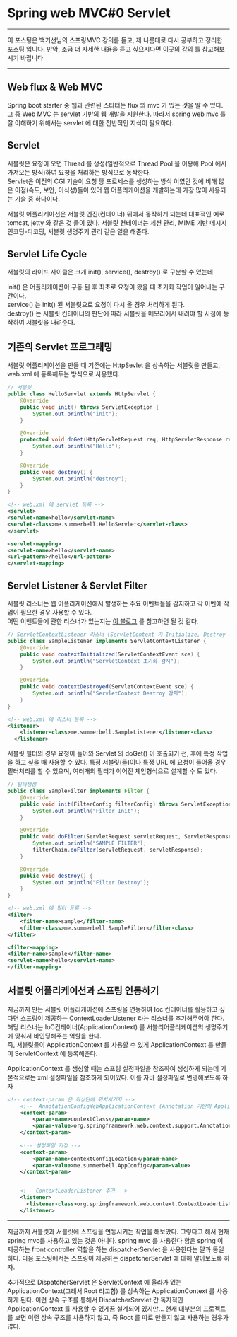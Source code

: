 # Spring web MVC#0 Servlet 

---

이 포스팅은 백기선님의 스프링MVC 강의를 듣고, 제 나름대로 다시 공부하고 정리한 포스팅 입니다. 만약, 조금 더 자세한 내용을 듣고 싶으시다면 [이곳의 강의](https://www.whiteship.me/courses/) 를 참고해보시기 바랍니다

---

## Web flux & Web MVC
Spring boot starter 중 웹과 관련된 스타터는 flux 와 mvc 가 있는 것을 알 수 있다.
그 중 Web MVC 는 servlet 기반의 웹 개발을 지원한다. 따라서 spring web mvc 를 잘 이해하기 위해서는 
servlet 에 대한 전반적인 지식이 필요하다. 

## Servlet 
서블릿은 요청이 오면 Thread 를 생성(일반적으로 Thread Pool 을 이용해 Pool 에서 가져오는 방식)하여 
요청을 처리하는 방식으로 동작한다.  
Servlet은 이전의 CGI 기술이 요청 당 프로세스를 생성하는 방식 이였던 것에 비해 많은 이점(속도, 보안, 이식성)들이 있어
웹 어플리케이션을 개발하는데 가장 많이 사용되는 기술 중 하나이다.

서블릿 어플리케이션은 서블릿 엔진(컨테이너) 위에서 동작하게 되는데 대표적인 예로 tomcat, jetty 와 같은
것 들이 있다. 
서블릿 컨테이너는 세션 관리, MIME 기반 메시지 인코딩-디코딩, 서블릿 생명주기 관리 같은 일을 해준다.


## Servlet Life Cycle
서블릿의 라이프 사이클은 크게 init(), service(), destroy() 로 구분할 수 있는데  
  
init() 은 어플리케이션이 구동 된 후 최초로 요청이 왔을 때 초기화 작업이 일어나는 구간이다.  
service() 는 init() 된 서블릿으로 요청이 다시 올 경우 처리하게 된다.  
destroy() 는 서블릿 컨테이너의 판단에 따라 서블릿을 메모리에서 내려야 할 시점에 동작하여 서블릿을 내려준다.


## 기존의 Servlet 프로그래밍
서블릿 어플리케이션을 만들 때 기존에는 HttpSevlet 을 상속하는 서블릿을 만들고,
web.xml 에 등록해두는 방식으로 사용했다. 
```java
// 서블릿 
public class HelloServlet extends HttpServlet {
    @Override
    public void init() throws ServletException {
        System.out.println("init");
    }

    @Override
    protected void doGet(HttpServletRequest req, HttpServletResponse resp) throws ServletException, IOException {
        System.out.println("Hello");
    }

    @Override
    public void destroy() {
        System.out.println("destroy");
    }
}

```
```xml
<!-- web.xml 에 servlet 등록 -->
<servlet>
<servlet-name>hello</servlet-name>
<servlet-class>me.summerbell.HelloServlet</servlet-class>
</servlet>

<servlet-mapping>
<servlet-name>hello</servlet-name>
<url-pattern>/hello</url-pattern>
</servlet-mapping>
```

## Servlet Listener & Servlet Filter 
서블릿 리스너는 웹 어플리케이션에서 발생하는 주요 이벤트들을 감지하고 각 이벤에 작업이 필요한 경우
사용할 수 있다.  
어떤 이벤트들에 관한 리스너가 있는지는 [이 블로그](https://sbsjavaprg.wordpress.com/2014/02/18/%EC%84%9C%EB%B8%94%EB%A6%BF-%EB%A6%AC%EC%8A%A4%EB%84%88listener-%EC%84%A4%EB%AA%85-%EB%B0%8F-%EC%82%AC%EC%9A%A9%EB%B0%A9%EB%B2%95/) 를 참고하면 될 것 같다.

````java
// ServletContextListener 리스너 (ServletContext 가 Initialize, Destroy 되는 이벤트) 
public class SampleListener implements ServletContextListener {
    @Override
    public void contextInitialized(ServletContextEvent sce) {
        System.out.println("ServletContext 초기화 감지");
    }

    @Override
    public void contextDestroyed(ServletContextEvent sce) {
        System.out.println("ServletContext Destroy 감지");
    }
}
````
```xml
<!-- web.xml 에 리스너 등록 -->
<listener>
    <listener-class>me.summerbell.SampleListener</listener-class>
  </listener>
```


서블릿 필터의 경우 요청이 들어와 Servlet 의 doGet() 이 호출되기 전, 후에 특정 작업을 하고 싶을 때
사용할 수 있다. 특정 서블릿(들)이나 특정 URL 에 요청이 들어올 경우 필터처리를 할 수 있으며, 여러개의
필터가 이어진 체인형식으로 설계할 수 도 있다. 

```java
// 필터생성
public class SampleFilter implements Filter {
    @Override
    public void init(FilterConfig filterConfig) throws ServletException {
        System.out.println("Filter Init");
    }

    @Override
    public void doFilter(ServletRequest servletRequest, ServletResponse servletResponse, FilterChain filterChain) throws IOException, ServletException {
        System.out.println("SAMPLE FILTER");
        filterChain.doFilter(servletRequest, servletResponse);
    }

    @Override
    public void destroy() {
        System.out.println("Filter Destroy");
    }
}
```

```xml
<!-- web.xml 에 필터 등록 -->
<filter>
    <filter-name>sample</filter-name>
    <filter-class>me.summerbell.SampleFilter</filter-class>
</filter>

<filter-mapping>
<filter-name>sample</filter-name>
<servlet-name>hello</servlet-name>
</filter-mapping>

```

## 서블릿 어플리케이션과 스프링 연동하기 

지금까지 만든 서블릿 어플리케이션에 스프링을 연동하여 Ioc 컨테이너를 활용하고 싶다면 
스프링이 제공하는 ContextLoaderListener 라는 리스너를 추가해주어야 한다.
해당 리스너는 IoC컨테이너(ApplicationContext) 를 서블리어플리케이션의 
생명주기에 맞춰서 바인딩해주는 역할을 한다.  
즉, 서블릿들이 ApplicationContext 를 사용할 수 있게 ApplicationContext 를 만들어 
ServletContext 에 등록해준다. 

ApplicationContext 를 생성할 때는 스프링 설정파일을 참조하여 생성하게 되는데 
기본적으로는 xml 설정파일을 참조하게 되어있다. 이를 자바 설정파일로 변경해보도록 하자

```xml
<!-- context-param 은 최상단에 위치시키자 --> 
    <!--  AnnotationConfigWebApplicationContext (Annotation 기반의 ApplicationContext)-->
    <context-param>
        <param-name>contextClass</param-name>
        <param-value>org.springframework.web.context.support.AnnotationConfigWebApplicationContext</param-value>
    </context-param>
    
    <!-- 설정파일 지정 -->
    <context-param>
        <param-name>contextConfigLocation</param-name>
        <param-value>me.summerbell.AppConfig</param-value>
    </context-param>    


    <!-- ContextLoaderListener 추가 -->
    <listener>
      <listener-class>org.springframework.web.context.ContextLoaderListener</listener-class>
    </listener>
```


---
지금까지 서블릿과 서블릿에 스프링을 연동시키는 작업을 해보았다. 그렇다고 해서 현재 spring mvc를 사용하고 있는 것은 아니다.
spring mvc 를 사용한다 함은 spring 이 제공하는 front controller 역할을 하는 dispatcherServlet 을
사용한다는 말과 동일하다. 다음 포스팅에서는 스프링이 제공하는 dispatcherServlet 에 대해 알아보도록 하자.


추가적으로 DispatcherServlet 은 ServletContext 에 올라가 있는 ApplicationContext(그래서 Root 라고함) 를 상속하는 
ApplicationContext 를 사용하게 된다. 이런 상속 구조를 통해서 DispatcherServlet 간 독자적인 ApplicationContext
를 사용할 수 있게끔 설계되어 있지만... 현재 대부분의 프로젝트를 보면 이런 상속 구조를 사용하지 않고, 즉 Root 를 따로 만들지 않고 사용하는 경우가 많다.  








